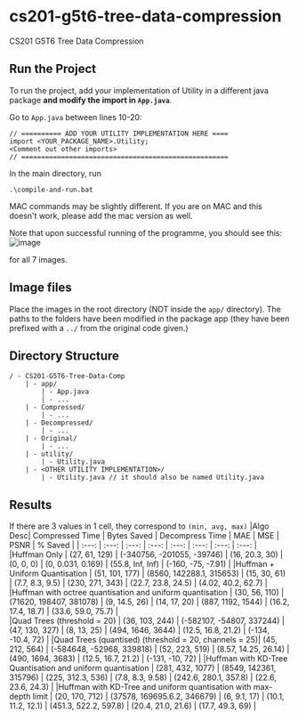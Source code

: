 # cs201-g5t6-tree-data-compression
CS201 G5T6 Tree Data Compression

## Run the Project
To run the project, add your implementation of Utility in a different java package **and modify the import in `App.java`**. 

Go to `App.java` between lines 10-20:
```
// ========== ADD YOUR UTILITY IMPLEMENTATION HERE ====
import <YOUR_PACKAGE_NAME>.Utility;
<Comment out other imports>
// ====================================================
```

In the main directory, run 
```
.\compile-and-run.bat
```
MAC commands may be slightly different. If you are on MAC and this doesn't work, please add the mac version as well.

Note that upon successful running of the programme, you should see this:
![image](https://github.com/JET2001/cs201-g5t6-tree-data-compression/assets/91585955/fd0e5a6e-352b-468f-92bb-87da43ec22a9)

for all 7 images.

## Image files
Place the images in the root directory (NOT inside the `app/` directory). The paths to the folders have been modified in the package app (they have been prefixed with a `../` from the original code given.)

## Directory Structure
```
/ - CS201-G5T6-Tree-Data-Comp
    | - app/
        | - App.java
        | - ...
    | - Compressed/
        | - ...
    | - Decompressed/
        | - ...
    | - Original/
        | - ...
    | - utility/
        | - Utility.java
    | - <OTHER UTILITY IMPLEMENTATION>/
        | - Utility.java // it should also be named Utility.java
```
## Results
If there are 3 values in 1 cell, they correspond to `(min, avg, max)`
|Algo Desc| Compressed Time | Bytes Saved | Decompress Time | MAE | MSE | PSNR | % Saved |
| :---: | :---: | :---: | :---: | :---: | :---: | :---: | :---: |
|Huffman Only | (27, 61, 129) | (-340756, -201055, -39746) | (16, 20.3, 30) | (0, 0, 0) | (0, 0.031, 0.169) | (55.8, Inf, Inf) | (-160, -75, -7.91) |
|Huffman + Uniform Quantisation | (51, 101, 177) | (8560, 142288.1, 315653) | (15, 30, 61) | (7.7, 8.3, 9.5) | (230, 271, 343) | (22.7, 23.8, 24.5) | (4.02, 40.2, 62.7) |
|Huffman with octree quantisation and uniform quantisation | (30, 56, 110) | (71620, 198407, 381078) | (9, 14.5, 26) | (14, 17, 20) | (887, 1192, 1544) | (16.2, 17.4, 18.7) | (33.6, 59.0, 75.7) |  
|Quad Trees (threshold = 20) | (36, 103, 244) | (-582107, -54807, 337244) | (47, 130, 327) | (8, 13, 25) | (494, 1646, 3644) | (12.5, 16.8, 21.2) | (-134, -10.4, 72) | 
|Quad Trees (quantised) (threshold = 20, channels = 25)| (45, 212, 564) | (-584648, -52968, 339818) | (52, 223, 519) | (8.57, 14.25, 26.14) | (490, 1694, 3683) | (12.5, 16.7, 21.2) | (-131, -10, 72) |
|Huffman with KD-Tree Quantisation and uniform quantisation | (281, 432, 1077) | (8549, 142361, 315796) | (225, 312.3, 536) | (7.8, 8.3, 9.58) | (242.6, 280.1, 357.8) | (22.6, 23.6, 24.3) |
|Huffman with KD-Tree and uniform quantisation with max-depth limit | (20, 170, 712) | (37578, 169695.6.2, 346679) | (6, 9.1, 17) | (10.1, 11.2, 12.1) | (451.3, 522.2, 597.8) | (20.4, 21.0, 21.6) | (17.7, 49.3, 69) |
